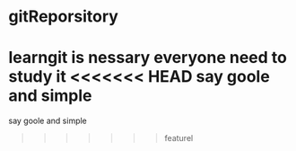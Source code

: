 # gitReporsitory
learngit is nessary
everyone need to study it
<<<<<<< HEAD
say goole and simple
=======
say goole and simple
>>>>>>> featurel

